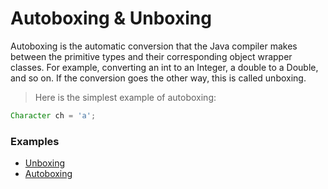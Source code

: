# Autoboxing & Unboxing

Autoboxing is the automatic conversion that the Java compiler makes between the primitive types and their corresponding object wrapper classes. For example, converting an int to an Integer, a double to a Double, and so on. If the conversion goes the other way, this is called unboxing.

> Here is the simplest example of autoboxing:

```java
Character ch = 'a';
```

### Examples

-   [Unboxing](UnboxingExample.java)
-   [Autoboxing](AutoboxingExample.java)
